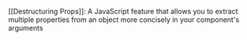  [[Destructuring Props]]: A JavaScript feature that allows you to extract multiple properties from an object more concisely in your component's arguments